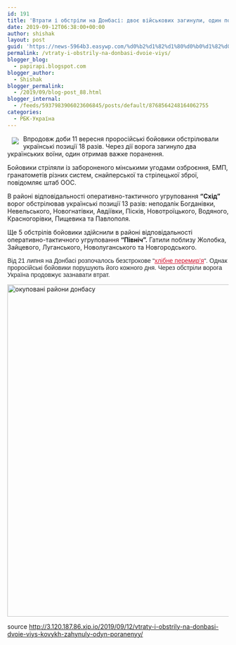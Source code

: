 ```yaml
---
id: 191
title: 'Втрати і обстріли на Донбасі: двоє військових загинули, один поранений'
date: 2019-09-12T06:38:00+00:00
author: shishak
layout: post
guid: 'https://news-5964b3.easywp.com/%d0%b2%d1%82%d1%80%d0%b0%d1%82%d0%b8-%d1%96-%d0%be%d0%b1%d1%81%d1%82%d1%80%d1%96%d0%bb%d0%b8-%d0%bd%d0%b0-%d0%b4%d0%be%d0%bd%d0%b1%d0%b0%d1%81%d1%96-%d0%b4%d0%b2%d0%be%d1%94-%d0%b2%d1%96%d0%b9%d1%81/'
permalink: /vtraty-i-obstrily-na-donbasi-dvoie-viys/
blogger_blog:
  - papirapi.blogspot.com
blogger_author:
  - Shishak
blogger_permalink:
  - /2019/09/blog-post_88.html
blogger_internal:
  - /feeds/5937983906023606845/posts/default/8768564248164062755
categories:
  - РБК-Україна
---
```

<img align="left" vspace="5" hspace="10" src="https://24tv.ua/resources/photos/news/640_DIR/201909/1204274.jpg" />

Впродовж доби 11 вересня проросійські бойовики обстрілювали українські позиції 18 разів. Через дії ворога загинуло два українських воїни, один отримав важке поранення. 

Бойовики стріляли із забороненого мінськими угодами озброєння, БМП, гранатометів різних систем, снайперської та стрілецької зброї, повідомляє штаб ООС.

В районі відповідальності оперативно-тактичного угруповання **“Схід”** ворог обстрілював українські позиції 13 разів: неподалік Богданівки, Невельського, Новогнатівки, Авдіївки, Пісків, Новотроїцького, Водяного, Красногорівки, Пищевика та Павлополя.

Ще 5 обстрілів бойовики здійснили в районі відповідальності оперативно-тактичного угруповання **“Північ”.** Гатили поблизу Жолобка, Зайцевого, Луганського, Новолуганського та Новгородського.

<div>
</div>

<span style="box-sizing: border-box; color: rgb(38, 42, 43); font-family: ProximaNovaRegular, sans-serif; background-color: rgb(255, 255, 255);">Від 21 липня на Донбасі розпочалось безстрокове “</span><a data-name="На Донбасі розпочинається перемир'я: що говорять бойовики" data-photosrc="https://24tv.ua/resources/photos/news/260x153_DIR/201907/1181913.jpg?201907121647" href="https://24tv.ua/na_donbasi_rozpochinayetsya_peremirya_shho_govoryat_boyoviki_n1181913" style="box-sizing: border-box; color: rgb(208, 17, 43); outline: 0px; transition: all 0.5s ease 0s; position: relative; font-family: ProximaNovaRegular, sans-serif; background-color: rgb(255, 255, 255);">хлібне перемир’я</a><span style="background-color: rgb(255, 255, 255); color: rgb(38, 42, 43); font-family: ProximaNovaRegular, sans-serif;">“. Однак проросійські бойовики порушують його кожного дня. Через обстріли ворога Україна продовжує зазнавати втрат.&nbsp;</span>

<a href="https://24tv.ua/resources/photos/news/201909/1203762_9417005.png?201909071440" target="_blank" rel="noopener noreferrer"><img alt="окуповані райони донбасу" src="https://24tv.ua/resources/photos/news/620_DIR/201909/1203762_9417005.png?201909071440" style="height: 754px; width: 640px;" /></a>

source <http://3.120.187.86.xip.io/2019/09/12/vtraty-i-obstrily-na-donbasi-dvoie-viys-kovykh-zahynuly-odyn-poranenyy/>